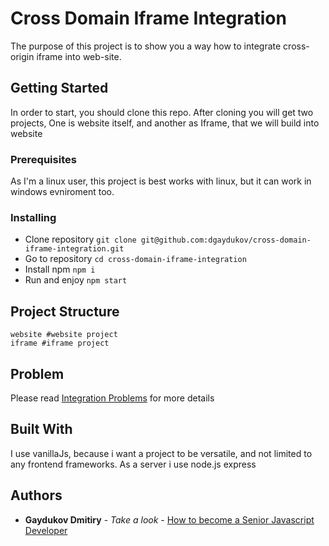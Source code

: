 # Cross Domain Iframe Integration

The purpose of this project is to show you a way how to integrate cross-origin iframe into web-site.

## Getting Started

In order to start, you should clone this repo. After cloning you will get two projects, One is website itself, and another as Iframe, that we will build into website

### Prerequisites

As I'm a linux user, this project is best works with linux, but it can work in windows evniroment too.


### Installing

* Clone repository ```git clone git@github.com:dgaydukov/cross-domain-iframe-integration.git```
* Go to repository ```cd cross-domain-iframe-integration```
* Install npm ```npm i```
* Run and enjoy ```npm start```

## Project Structure

```
website #website project
iframe #iframe project
```

## Problem

Please read [Integration Problems](https://github.com/dgaydukov/cross-domain-iframe-integration/blob/master/problems.md) for more details


## Built With

I use vanillaJs, because i want a project to be versatile, and not limited to any frontend frameworks.
As a server i use node.js express


## Authors

* **Gaydukov Dmitiry** - *Take a look* - [How to become a Senior Javascript Developer](https://github.com/dgaydukov/how-to-become-a-senior-js-developer)